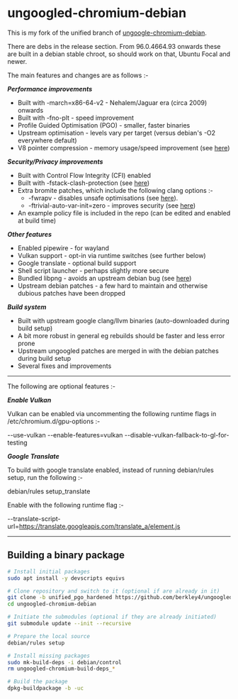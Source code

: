 # ungoogled-chromium-debian

This is my fork of the unified branch of [ungoogle-chromium-debian](https://github.com/ungoogled-software/ungoogled-chromium-debian).

There are debs in the release section. From 96.0.4664.93 onwards these 
are built in a debian stable chroot, so should work on that, Ubuntu Focal 
and newer.

The main features and changes are as follows :-


___Performance improvements___

- Built with -march=x86-64-v2 - Nehalem/Jaguar era (circa 2009) onwards
- Built with -fno-plt - speed improvement
- Profile Guided Optimisation (PGO) - smaller, faster binaries
- Upstream optimisation - levels vary per target (versus debian's -O2 everywhere default)
- V8 pointer compression - memory usage/speed improvement (see [here](https://v8.dev/blog/pointer-compression))


___Security/Privacy improvements___

- Built with Control Flow Integrity (CFI) enabled
- Built with -fstack-clash-protection (see [here](https://discourse.nixos.org/t/userland-hardening-with-gcc-fstack-clash-protection/1854))
- Extra bromite patches, which include the following clang options :-
    - -fwrapv - disables unsafe optimisations (see [here](https://gitlab.e.foundation/e/apps/browser/-/blob/master/build/patches/Enable-fwrapv-in-Clang-for-non-UBSan-builds.patch)).
    - -ftrivial-auto-var-init=zero - improves security (see [here](https://lists.llvm.org/pipermail/cfe-dev/2020-April/065221.html))
- An example policy file is included in the repo (can be edited and enabled at build time)


___Other features___

- Enabled pipewire - for wayland
- Vulkan support - opt-in via runtime switches (see further below)
- Google translate - optional build support
- Shell script launcher - perhaps slightly more secure
- Bundled libpng - avoids an upstream debian bug (see [here](https://github.com/ungoogled-software/ungoogled-chromium-debian/issues/169))
- Upstream debian patches - a few hard to maintain and otherwise dubious patches have been dropped


___Build system___

- Built with upstream google clang/llvm binaries (auto-downloaded during build setup)
- A bit more robust in general eg rebuilds should be faster and less error prone
- Upstream ungoogled patches are merged in with the debian patches during build setup
- Several fixes and improvements


- - - -


The following are optional features :-


___Enable Vulkan___

Vulkan can be enabled via uncommenting the following runtime flags in /etc/chromium.d/gpu-options :-

--use-vulkan
--enable-features=vulkan
--disable-vulkan-fallback-to-gl-for-testing


___Google Translate___

To build with google translate enabled, instead of running debian/rules setup, run the following :-

debian/rules setup_translate


Enable with the following runtime flag :-

--translate-script-url=https://translate.googleapis.com/translate_a/element.js


- - - -


## Building a binary package

```sh
# Install initial packages
sudo apt install -y devscripts equivs

# Clone repository and switch to it (optional if are already in it)
git clone -b unified_pgo_hardened https://github.com/berkley4/ungoogled-chromium-debian.git
cd ungoogled-chromium-debian

# Initiate the submodules (optional if they are already initiated)
git submodule update --init --recursive

# Prepare the local source
debian/rules setup

# Install missing packages
sudo mk-build-deps -i debian/control
rm ungoogled-chromium-build-deps_*

# Build the package
dpkg-buildpackage -b -uc
```
